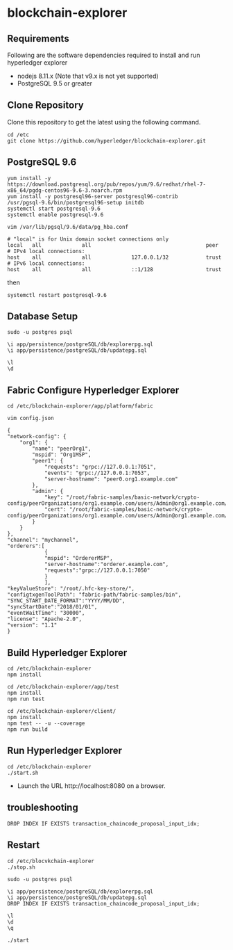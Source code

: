 # blockchain-explorer

## Requirements

Following are the software dependencies required to install and run hyperledger explorer
* nodejs 8.11.x (Note that v9.x is not yet supported)
* PostgreSQL 9.5 or greater

## Clone Repository

Clone this repository to get the latest using the following command.

```
cd /etc
git clone https://github.com/hyperledger/blockchain-explorer.git
```

## PostgreSQL 9.6
```
yum install -y https://download.postgresql.org/pub/repos/yum/9.6/redhat/rhel-7-x86_64/pgdg-centos96-9.6-3.noarch.rpm
yum install -y postgresql96-server postgresql96-contrib
/usr/pgsql-9.6/bin/postgresql96-setup initdb
systemctl start postgresql-9.6
systemctl enable postgresql-9.6

vim /var/lib/pgsql/9.6/data/pg_hba.conf
```

```
# "local" is for Unix domain socket connections only
local   all             all                                     peer
# IPv4 local connections:
host    all             all             127.0.0.1/32            trust
# IPv6 local connections:
host    all             all             ::1/128                 trust
```

then

```
systemctl restart postgresql-9.6
```

## Database Setup
```
sudo -u postgres psql

\i app/persistence/postgreSQL/db/explorerpg.sql
\i app/persistence/postgreSQL/db/updatepg.sql

\l
\d
```

## Fabric Configure Hyperledger Explorer
```
cd /etc/blockchain-explorer/app/platform/fabric

vim config.json
```

>
	{
	"network-config": {
		"org1": {
			"name": "peerOrg1",
			"mspid": "Org1MSP",
			"peer1": {
				"requests": "grpc://127.0.0.1:7051",
				"events": "grpc://127.0.0.1:7053",
				"server-hostname": "peer0.org1.example.com"
			},
			"admin": {
				"key": "/root/fabric-samples/basic-network/crypto-config/peerOrganizations/org1.example.com/users/Admin@org1.example.com/msp/keystore",
				"cert": "/root/fabric-samples/basic-network/crypto-config/peerOrganizations/org1.example.com/users/Admin@org1.example.com/msp/signcerts"
			}
		}
	},
	"channel": "mychannel",
	"orderers":[
				{
				"mspid": "OrdererMSP",
				"server-hostname":"orderer.example.com",
				"requests":"grpc://127.0.0.1:7050"
				}
				],
	"keyValueStore": "/root/.hfc-key-store/",
	"configtxgenToolPath": "fabric-path/fabric-samples/bin",
	"SYNC_START_DATE_FORMAT":"YYYY/MM/DD",
	"syncStartDate":"2018/01/01",
	"eventWaitTime": "30000",
	"license": "Apache-2.0",
	"version": "1.1"
	}

## Build Hyperledger Explorer
```
cd /etc/blockchain-explorer
npm install

cd /etc/blockchain-explorer/app/test
npm install
npm run test

cd /etc/blockchain-explorer/client/
npm install
npm test -- -u --coverage
npm run build
```

## Run Hyperledger Explorer
```
cd /etc/blockchain-explorer
./start.sh
```
- Launch the URL http://localhost:8080 on a browser.


## troubleshooting

```
DROP INDEX IF EXISTS transaction_chaincode_proposal_input_idx;
```


## Restart

```
cd /etc/blocvkchain-explorer
./stop.sh

sudo -u postgres psql

\i app/persistence/postgreSQL/db/explorerpg.sql
\i app/persistence/postgreSQL/db/updatepg.sql
DROP INDEX IF EXISTS transaction_chaincode_proposal_input_idx;

\l
\d
\q

./start
```
